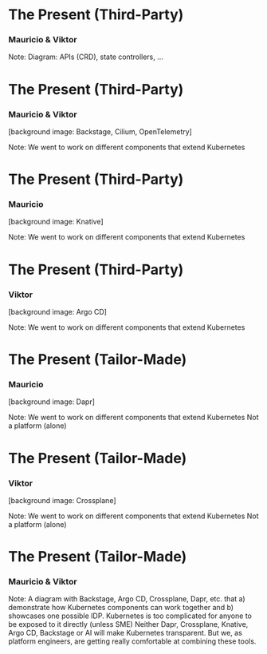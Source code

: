 # The Present (Third-Party)

### Mauricio & Viktor

Note:
Diagram: APIs (CRD), state controllers, ...


# The Present (Third-Party)

### Mauricio & Viktor

[background image: Backstage, Cilium, OpenTelemetry]

Note:
We went to work on different components that extend Kubernetes


# The Present (Third-Party)

### Mauricio

[background image: Knative]

Note:
We went to work on different components that extend Kubernetes


# The Present (Third-Party)

### Viktor

[background image: Argo CD]

Note:
We went to work on different components that extend Kubernetes


# The Present (Tailor-Made)

### Mauricio

[background image: Dapr]

Note:
We went to work on different components that extend Kubernetes
Not a platform (alone)


# The Present (Tailor-Made)

### Viktor

[background image: Crossplane]

Note:
We went to work on different components that extend Kubernetes
Not a platform (alone)


# The Present (Tailor-Made)

### Mauricio & Viktor

Note:
A diagram with Backstage, Argo CD, Crossplane, Dapr, etc. that a) demonstrate how Kubernetes components can work together and b) showcases one possible IDP.
Kubernetes is too complicated for anyone to be exposed to it directly (unless SME)
Neither Dapr, Crossplane, Knative, Argo CD, Backstage or AI will make Kubernetes transparent.
But we, as platform engineers, are getting really comfortable at combining these tools.
